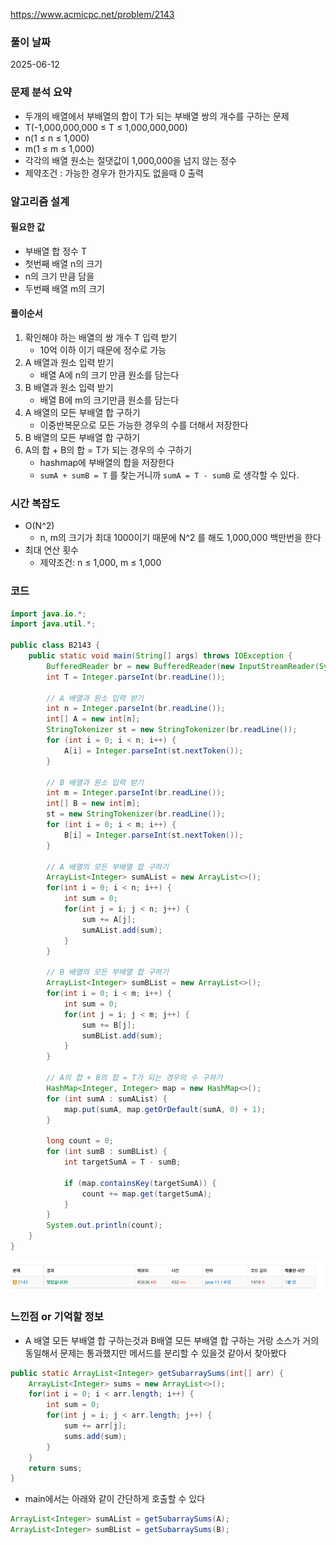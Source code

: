 https://www.acmicpc.net/problem/2143

### 풀이 날짜
2025-06-12

### 문제 분석 요약
- 두개의 배열에서 부배열의 합이 T가 되는 부배열 쌍의 개수를 구하는 문제
- T(-1,000,000,000 ≤ T ≤ 1,000,000,000)
- n(1 ≤ n ≤ 1,000)
- m(1 ≤ m ≤ 1,000)
- 각각의 배열 원소는 절댓값이 1,000,000을 넘지 않는 정수
- 제약조건 : 가능한 경우가 한가지도 없을때 0 출력
### 알고리즘 설계
#### 필요한 값
- 부배열 합 정수 T
- 첫번째 배열 n의 크기
- n의 크기 만큼 담을
- 두번째 배열 m의 크기
#### 풀이순서
1. 확인해야 하는 배열의 쌍 개수 T 입력 받기
    - 10억 이하 이기 때문에 정수로 가능
2. A 배열과 원소 입력 받기
    - 배열 A에 n의 크기 만큼 원소를 담는다
3. B 배열과 원소 입력 받기
    - 배열 B에 m의 크기만큼 원소를 담는다
4. A 배열의 모든 부배열 합 구하기
    - 이중반복문으로 모든 가능한 경우의 수를 더해서 저장한다
5. B 배열의 모든 부배열 합 구하기
6. A의 합 + B의 합 = T가 되는 경우의 수 구하기
    - hashmap에 부배열의 합을 저장한다
    - `sumA + sumB = T` 를 찾는거니까 `sumA = T - sumB` 로 생각할 수 있다.

### 시간 복잡도
- O(N^2)
    - n, m의 크기가 최대 1000이기 때문에 N^2 를 해도 1,000,000 백만번을 한다
- 최대 연산 횟수
    - 제약조건: n ≤ 1,000, m ≤ 1,000

### 코드
```java  
import java.io.*;  
import java.util.*;  
  
public class B2143 {  
    public static void main(String[] args) throws IOException {  
        BufferedReader br = new BufferedReader(new InputStreamReader(System.in));  
        int T = Integer.parseInt(br.readLine());  
  
        // A 배열과 원소 입력 받기  
        int n = Integer.parseInt(br.readLine());  
        int[] A = new int[n];  
        StringTokenizer st = new StringTokenizer(br.readLine());  
        for (int i = 0; i < n; i++) {  
            A[i] = Integer.parseInt(st.nextToken());  
        }  
  
        // B 배열과 원소 입력 받기  
        int m = Integer.parseInt(br.readLine());  
        int[] B = new int[m];  
        st = new StringTokenizer(br.readLine());  
        for (int i = 0; i < m; i++) {  
            B[i] = Integer.parseInt(st.nextToken());  
        }  
  
        // A 배열의 모든 부배열 합 구하기  
        ArrayList<Integer> sumAList = new ArrayList<>();  
        for(int i = 0; i < n; i++) {  
            int sum = 0;  
            for(int j = i; j < n; j++) {  
                sum += A[j];  
                sumAList.add(sum);  
            }  
        }  
  
        // B 배열의 모든 부배열 합 구하기  
        ArrayList<Integer> sumBList = new ArrayList<>();  
        for(int i = 0; i < m; i++) {  
            int sum = 0;  
            for(int j = i; j < m; j++) {  
                sum += B[j];  
                sumBList.add(sum);  
            }  
        }  
  
        // A의 합 + B의 합 = T가 되는 경우의 수 구하기  
        HashMap<Integer, Integer> map = new HashMap<>();  
        for (int sumA : sumAList) {  
            map.put(sumA, map.getOrDefault(sumA, 0) + 1);  
        }  
  
        long count = 0;  
        for (int sumB : sumBList) {  
            int targetSumA = T - sumB;  
  
            if (map.containsKey(targetSumA)) {  
                count += map.get(targetSumA);  
            }  
        }  
        System.out.println(count);  
    }  
}
```
![b2143](b2143.png)

### 느낀점 or 기억할 정보
- A 배열 모든 부배열 합 구하는것과 B배열 모든 부배열 합 구하는 거랑 소스가 거의 동일해서 문제는 통과했지만 메서드를 분리할 수 있을것 같아서 찾아봤다
```java 
public static ArrayList<Integer> getSubarraySums(int[] arr) {  
    ArrayList<Integer> sums = new ArrayList<>();  
    for(int i = 0; i < arr.length; i++) {  
        int sum = 0;  
        for(int j = i; j < arr.length; j++) {  
            sum += arr[j];  
            sums.add(sum);  
        }  
    }  
    return sums;  
}
```

- main에서는 아래와 같이 간단하게 호출할 수 있다
``` java
ArrayList<Integer> sumAList = getSubarraySums(A);  
ArrayList<Integer> sumBList = getSubarraySums(B);
```